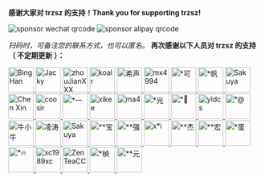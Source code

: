 **感谢大家对 trzsz 的支持！Thank you for supporting trzsz!**

![sponsor wechat qrcode](https://trzsz.github.io/images/sponsor_wechat.jpg)
![sponsor alipay qrcode](https://trzsz.github.io/images/sponsor_alipay.jpg)

_扫码时，可备注您的联系方式，也可以匿名。_ **再次感谢以下人员对 trzsz 的支持（ 不定期更新 ）：**

<a href="https://github.com/BrightXiaoHan">
  <img src="https://github.com/BrightXiaoHan.png" alt="Bing Han" title="Bing Han" width="50" height="50">
</a>
<a href="https://github.com/zzlyzq">
  <img src="https://github.com/zzlyzq.png" alt="Jacky" title="Jacky" width="50" height="50">
</a>
<a href="https://github.com/zhouJianXXX">
  <img src="https://github.com/zhouJianXXX.png" alt="zhouJianXXX" title="zhouJianXXX" width="50" height="50">
</a>
<a href="https://github.com/zema1">
  <img src="https://github.com/zema1.png" alt="koalr" title="koalr" width="50" height="50">
</a>
<a href="https://github.com/pmzgit">
  <img src="https://github.com/pmzgit.png" alt="希声" title="希声" width="50" height="50">
</a>
<a href="https://github.com/mx4994">
  <img src="https://github.com/mx4994.png" alt="mx4994" title="mx4994" width="50" height="50">
</a>
<a href="#">
  <img src="https://trzsz.github.io/images/github.jpg" alt="*可" title="*可" width="50" height="50">
</a>
<a href="#">
  <img src="https://trzsz.github.io/images/github.jpg" alt="*帆" title="*帆" width="50" height="50">
</a>
<a href="https://github.com/GeekDuanLian">
  <img src="https://github.com/GeekDuanLian.png" alt="Sakuya" title="Sakuya" width="50" height="50">
</a>
<a href="https://github.com/irexyc">
  <img src="https://github.com/irexyc.png" alt="Chen Xin" title="Chen Xin" width="50" height="50">
</a>
<a href="https://github.com/coosir">
  <img src="https://github.com/coosir.png" alt="coosir" title="coosir" width="50" height="50">
</a>
<a href="#">
  <img src="https://trzsz.github.io/images/github.jpg" alt="*一" title="*一" width="50" height="50">
</a>
<a href="https://github.com/xikee">
  <img src="https://github.com/xikee.png" alt="xikee" title="xikee" width="50" height="50">
</a>
<a href="https://github.com/Maysec">
  <img src="https://github.com/Maysec.png" alt="ma4" title="ma4" width="50" height="50">
</a>
<a href="#">
  <img src="https://trzsz.github.io/images/github.jpg" alt="*光" title="*光" width="50" height="50">
</a>
<a href="#">
  <img src="https://trzsz.github.io/images/github.jpg" alt="*&#xABED;" title="*&#xABED;" width="50" height="50">
</a>
<a href="https://github.com/yldcs">
  <img src="https://github.com/yldcs.png" alt="yldcs" title="yldcs" width="50" height="50">
</a>
<a href="#">
  <img src="https://trzsz.github.io/images/github.jpg" alt="*@" title="*@" width="50" height="50">
</a>
<a href="https://github.com/zjl1985">
  <img src="https://github.com/zjl1985.png" alt="牛小牛" title="牛小牛" width="50" height="50">
</a>
<a href="https://github.com/lingtaolf">
  <img src="https://github.com/lingtaolf.png" alt="凌涛" title="凌涛" width="50" height="50">
</a>
<a href="https://github.com/GeekDuanLian">
  <img src="https://github.com/GeekDuanLian.png" alt="Sakuya" title="Sakuya" width="50" height="50">
</a>
<a href="#">
  <img src="https://trzsz.github.io/images/github.jpg" alt="**宝" title="**宝" width="50" height="50">
</a>
<a href="#">
  <img src="https://trzsz.github.io/images/github.jpg" alt="**强" title="**强" width="50" height="50">
</a>
<a href="#">
  <img src="https://trzsz.github.io/images/github.jpg" alt="x*i" title="x*i" width="50" height="50">
</a>
<a href="#">
  <img src="https://trzsz.github.io/images/github.jpg" alt="**杰" title="**杰" width="50" height="50">
</a>
<a href="#">
  <img src="https://trzsz.github.io/images/github.jpg" alt="**宏" title="**宏" width="50" height="50">
</a>
<a href="#">
  <img src="https://trzsz.github.io/images/github.jpg" alt="*蛋" title="*蛋" width="50" height="50">
</a>
<a href="#">
  <img src="https://trzsz.github.io/images/github.jpg" alt="*🔥" title="*🔥" width="50" height="50">
</a>
<a href="https://github.com/xc1989xc">
  <img src="https://github.com/xc1989xc.png" alt="xc1989xc" title="xc1989xc" width="50" height="50">
</a>
<a href="https://github.com/Muffeter">
  <img src="https://github.com/Muffeter.png" alt="ZenTeaCC" title="ZenTeaCC" width="50" height="50">
</a>
<a href="#">
  <img src="https://trzsz.github.io/images/github.jpg" alt="*楨" title="*楨" width="50" height="50">
</a>
<a href="#">
  <img src="https://trzsz.github.io/images/github.jpg" alt="**元" title="**元" width="50" height="50">
</a>
